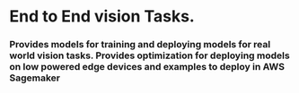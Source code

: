 # End to End vision Tasks.
### Provides models for training and deploying models for real world vision tasks. Provides optimization for deploying models on low powered edge devices and examples to deploy in AWS Sagemaker




